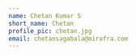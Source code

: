 ```yaml
---
name: Chetan Kumar S 
short_name: Chetan
profile_pic: chetan.jpg
email: chetansagabala@mirafra.com
---
```

